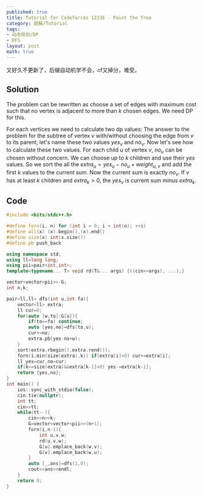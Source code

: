 ```yaml
---
published: true
title: Tutorial for Codeforces 1223E - Paint the Tree
category: 题解/Tutorial
tags:
- 动态规划/DP
- DFS
layout: post
math: true
---
```

又好久不更新了，后缀自动机学不会，cf又掉分，难受。
<!-- more -->

## Solution

The problem can be rewritten as choose a set of edges with maximum cost such that no vertex is adjacent to more than $k$ chosen edges. We need DP for this.

For each vertices we need to calculate two dp values: The answer to the problem for the subtree of vertex $v$ with/without choosing the edge from $v$ to its parent, let's name these two values $yes_v$ and $no_v$. Now let's see how to calculate these two values. For each child $u$ of vertex $v$, $no_u$ can be chosen without concern. We can choose up to $k$ children and use their $yes$ values. So we sort the all the $extra_u=yes_u-no_u+weight_{u,v}$ and add the first $k$ values to the current sum. Now the current sum is exactly $no_v$. If $v$ has at least $k$ children and $extra_k>0$, the $yes_v$ is current sum minus $extra_k$.

## Code
```cpp
#include <bits/stdc++.h>

#define forn(i, n) for (int i = 0; i < int(n); ++i)
#define all(x) (x).begin(),(x).end()
#define size(x) int(x.size())
#define pb push_back

using namespace std;
using ll=long long;
using pii=pair<int,int>;
template<typename... T> void rd(T&... args) {((cin>>args), ...);}

vector<vector<pii>> G;
int n,k;

pair<ll,ll> dfs(int u,int fa){
    vector<ll> extra;
    ll cur=0;
    for(auto [w,to]:G[u]){
        if(to==fa) continue;
        auto [yes,no]=dfs(to,u);
        cur+=no;
        extra.pb(yes-no+w);
    }
    sort(extra.rbegin(),extra.rend());
    forn(i,min(size(extra),k)) if(extra[i]>0) cur+=extra[i];
    ll yes=cur,no=cur;
    if(k<=size(extra)&&extra[k-1]>0) yes-=extra[k-1];
    return {yes,no};
}
int main() {
    ios::sync_with_stdio(false);
    cin.tie(nullptr);
    int tt;
    cin>>tt;
    while(tt--){
        cin>>n>>k;
        G=vector<vector<pii>>(n+1);
        forn(i,n-1){
            int u,v,w;
            rd(u,v,w);
            G[u].emplace_back(w,v);
            G[v].emplace_back(w,u);
        }
        auto [_,ans]=dfs(1,0);
        cout<<ans<<endl;
    }
    return 0;
}
```